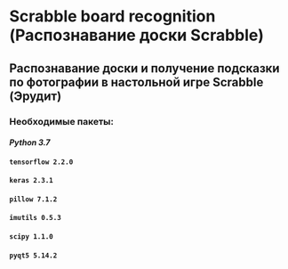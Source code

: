 # Scrabble board recognition (Распознавание доски Scrabble)

## Распознавание доски и получение подсказки по фотографии в настольной игре Scrabble (Эрудит)

### Необходимые пакеты:
#### _Python 3.7_
#### `tensorflow 2.2.0`
#### `keras 2.3.1`
#### `pillow 7.1.2`
#### `imutils 0.5.3`
#### `scipy 1.1.0`
#### `pyqt5 5.14.2`

